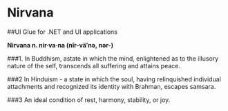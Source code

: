 # Nirvana

##UI Glue for .NET and UI applications

**Nirvana n. nir·va·na  (nîr-vä′nə, nər-)**

###1. In Buddhism, astate in which the mind, enlightened as to the illusory nature of the self, transcends all suffering and attains peace.

###2 In Hinduism - a state in which the soul, having relinquished individual attachments and recognized its identity with Brahman, escapes samsara.

###3 An ideal condition of rest, harmony, stability, or joy.
